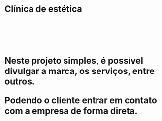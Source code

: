 <h1>Clínica de estética<h1>
  <br>
  <br>
  <p>Neste projeto simples, é possível divulgar a marca, os serviços, entre outros.<p>
  <p>Podendo o cliente entrar em contato com a empresa de forma direta.<p>
  
